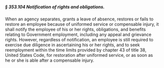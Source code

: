 ##### § 353.104 Notification of rights and obligations. #####

When an agency separates, grants a leave of absence, restores or fails to restore an employee because of uniformed service or compensable injury, it shall notify the employee of his or her rights, obligations, and benefits relating to Government employment, including any appeal and grievance rights. However, regardless of notification, an employee is still required to exercise due diligence in ascertaining his or her rights, and to seek reemployment within the time limits provided by chapter 43 of title 38, United States Code, for restoration after uniformed service, or as soon as he or she is able after a compensable injury.
